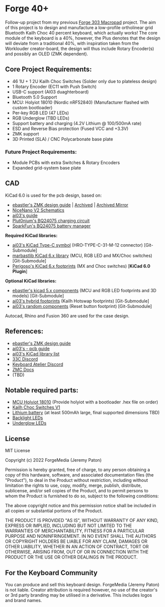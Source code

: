 # Forge 40+

Follow-up project from my previous [Forge 303 Macropad](https://github.com/Forge-Media/ai03-macropad-pcb) project. The aim of this project is to design and manufacture a low-profile ortholinear grid Bluetooth Kailh Choc 40 percent keyboard, which actually works! The core module of the keyboard is a 40%, however, the Plus denotes that the design will deviate from a traditional 40%, with inspiration taken from the Worklouder creator-board, the design will thus include Rotary Encoder(s) and possibly an OLED (ZMK dependent).

## Core Project Requirements:

- 46 1U + 1 2U Kailh Choc Switches (Solder only due to plateless design)
- 1 Rotary Encoder (EC11 with Push Switch)
- USB-C support (AI03 duaghterboard)
- Bluetooth 5.0 Support
- MCU: Holyiot 18010 (Nordic nRF52840) (Manufacturer flashed with custom bootloader)
- Per-key RGB LED (47 LEDs)
- RGB Underglow (TBD LEDs)
- Support battery and charging (4.2V Lithium @ 100/500mA rate)
- ESD and Reverse Bias protection (Fused VCC and +3.3V)
- ZMK support
- 3D Printed (SLA) / CNC Polycarbonate base plate

### Future Project Requirements:

- Module PCBs with extra Switches & Rotary Encoders
- Expanded grid-system base plate

## CAD

KiCad 6.0 is used for the pcb design, based on:

- [ebastler's ZMK design guide](https://github.com/ebastler/zmk-designguide) | [Archived](https://web.archive.org/web/20210223222617/https://github.com/ebastler/zmk-designguide) | [Archived Mirror](https://imgur.com/D1a6lrI)
- [NiceNano V2 Schematics](https://nicekeyboards.com/docs/nice-nano/pinout-schematic)
- [ai03's guide](https://wiki.ai03.com/books/pcb-design)
- [Plut0nium's BQ24075 charging circuit](https://github.com/plut0nium/0x32)
- [SparkFun's BQ24075 battery manager](https://www.sparkfun.com/products/13777)

**Required KiCad libraries:**

- [ai03's KiCad Type-C symbol](https://github.com/ai03-2725/Type-C.pretty) (HRO-TYPE-C-31-M-12 connector) [Git-Submodule]
- [marbastlib KiCad 6.x library](https://github.com/ebastler/marbastlib/tree/untested) (MCU, RGB LED and MX/Choc switches) [Git-Submodule]
- [Perigoso's KiCad 6.x footprints](https://github.com/perigoso/keyswitch-kicad-library) (MX and Choc switches) [**KiCad 6.0 Plugin**]

**Optional KiCad libraries:**

- [ebastler's kicad 5.x components](https://github.com/ebastler/kicad-keyboard-parts.pretty) (MCU and RGB LED footprints and 3D models) [Git-Submodule]
- [ai03's hybrid footprints](https://github.com/ai03-2725/MX_Alps_Hybrid/tree/master/Kailh_Choc.pretty) (Kailh Hotswap footprints) [Git-Submodule]
- [ai03's random components](https://github.com/ai03-2725/random-keyboard-parts.pretty) (Reset button footprint) [Git-Submodule]

Autocad, Rhino and Fusion 360 are used for the case design.

## References:

- [ebastler's ZMK design guide](https://github.com/ebastler/zmk-designguide)
- [ai03's - pcb guide](https://wiki.ai03.com/books/pcb-design)
- [ai03's KiCad library list](https://wiki.ai03.com/books/pcb-design/page/list-of-kicad-keyboard-parts-libraries)
- [33C Discord](https://discord.gg/6fHK4uk)
- [Keyboard Atelier Discord](https://discord.gg/b7vwhHS)
- [ZMC Docs](https://zmk.dev/docs/)
- (TBD)

## Notable required parts:

- [MCU Holyiot 18010](https://www.aliexpress.com/item/32868002366.html) (Provide holyiot with a bootloader .hex file on order)
- [Kailh Choc Switches V1](https://mechboards.co.uk/products/kailh-low-profile-choc-switches-v1-red)
- [Lithium battery](https://www.aliexpress.com/item/32826961711.html?spm=a2g0o.9042311.0.0.75d84c4dfswF9R) (at least 500mAh large, final supported dimensions TBD)
- [Backlight LEDs](https://lcsc.com/product-detail/Light-Emitting-Diodes-LED_TONYU-DY-S352818-RGBC-6812-2T_C524051.html)
- [Underglow LEDs](https://lcsc.com/product-detail/Light-Emitting-Diodes-LED_Worldsemi-WS2812B-Mini_C527089.html)

## License

MIT License

Copyright (c) 2022 ForgeMedia (Jeremy Paton)

Permission is hereby granted, free of charge, to any person obtaining a copy of this hardware, software, and associated documentation files (the "Product"), to deal in the Product without restriction, including without limitation the rights to use, copy, modify, merge, publish, distribute, sublicense, and/or sell copies of the Product, and to permit persons to whom the Product is furnished to do so, subject to the following conditions:

The above copyright notice and this permission notice shall be included in all copies or substantial portions of the Product.

THE PRODUCT IS PROVIDED "AS IS", WITHOUT WARRANTY OF ANY KIND, EXPRESS OR IMPLIED, INCLUDING BUT NOT LIMITED TO THE WARRANTIES OF MERCHANTABILITY, FITNESS FOR A PARTICULAR PURPOSE AND NONINFRINGEMENT. IN NO EVENT SHALL THE AUTHORS OR COPYRIGHT HOLDERS BE LIABLE FOR ANY CLAIM, DAMAGES OR OTHER LIABILITY, WHETHER IN AN ACTION OF CONTRACT, TORT OR OTHERWISE, ARISING FROM, OUT OF OR IN CONNECTION WITH THE PRODUCT OR THE USE OR OTHER DEALINGS IN THE PRODUCT.

## For the Keyboard Community

You can produce and sell this keyboard design. ForgeMedia (Jeremy Paton) is not liable. Creator attribution is required however, no use of the creator's or 3rd party branding may be utilised in a derivative. This includes logos and brand names.
